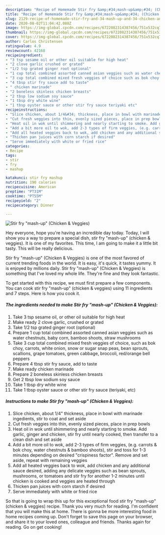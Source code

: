 ```yaml
---
description: "Recipe of Homemade Stir fry &amp;#34;mash-up&amp;#34; (Chicken &amp;amp; Veggies)"
title: "Recipe of Homemade Stir fry &amp;#34;mash-up&amp;#34; (Chicken &amp;amp; Veggies)"
slug: 2129-recipe-of-homemade-stir-fry-and-34-mash-up-and-34-chicken-and-amp-veggies
date: 2020-08-02T11:04:42.088Z
image: https://img-global.cpcdn.com/recipes/6722082314387456/751x532cq70/stir-fry-mash-up-chicken-veggies-recipe-main-photo.jpg
thumbnail: https://img-global.cpcdn.com/recipes/6722082314387456/751x532cq70/stir-fry-mash-up-chicken-veggies-recipe-main-photo.jpg
cover: https://img-global.cpcdn.com/recipes/6722082314387456/751x532cq70/stir-fry-mash-up-chicken-veggies-recipe-main-photo.jpg
author: Carlos Christensen
ratingvalue: 4.9
reviewcount: 42168
recipeingredient:
- "3 tsp sesame oil or other oil suitable for high heat"
- "2 clove garlic crushed or grated"
- "1/2 tsp grated ginger root optional"
- "1 cup total combined assorted canned asian veggies such as water chestnuts baby corn bamboo shoots straw mushrooms"
- "3 cup total combined mixed fresh veggies of choice such as bok choy carrots white onion snow or sugar snap peas bean sprouts scallions grape tomatoes green cabbage broccoli redorange bell peppers"
- "4 tbsp stir fry sauce add to taste"
- " chicken marinade"
- "2 boneless skinless chicken breasts"
- "2 tbsp low sodium soy sauce"
- "1 tbsp dry white wine"
- "1 tbsp oyster sauce or other stir fry sauce teriyaki etc"
recipeinstructions:
- "Slice chicken, about 1/4&#34; thickness, place in bowl with marinade ingedients, stir to coat and set aside"
- "Cut fresh veggies into thin, evenly sized pieces, place in prep bowls"
- "Heat oil in wok until shimmering and nearly starting to smoke. Add garlic, ginger and chicken, stir fry until nearly cooked, then transfer to a clean dish and set aside"
- "Add a bit more oil to wok, add 2-3 types of firm veggies, (e.g. carrots &amp; bok choy, water chestnuts &amp; bamboo shoots), stir and toss for 1-3 minutes depending on desired &#34;crispiness factor&#34;. Remove and set aside, repeat with remaining veggies"
- "Add all heated veggies back to wok, add chicken and any additional sauce desired, adding any delicate veggies such as bean sprouts, mushrooms, or tomatoes and stir fry for another 1-2 minutes until chicken is cooked and veggies are heated through"
- "Thicken pan juices with corn starch if desired"
- "Serve immediately with white or fried rice"
categories:
- Recipe
tags:
- stir
- fry
- mashup

katakunci: stir fry mashup 
nutrition: 190 calories
recipecuisine: American
preptime: "PT31M"
cooktime: "PT55M"
recipeyield: "2"
recipecategory: Dinner

---
```



![Stir fry &#34;mash-up&#34; (Chicken &amp; Veggies)](https://img-global.cpcdn.com/recipes/6722082314387456/751x532cq70/stir-fry-mash-up-chicken-veggies-recipe-main-photo.jpg)

Hey everyone, hope you're having an incredible day today. Today, I will show you a way to prepare a special dish, stir fry &#34;mash-up&#34; (chicken &amp; veggies). It is one of my favorites. This time, I am going to make it a little bit tasty. This will be really delicious.

Stir fry &#34;mash-up&#34; (Chicken &amp; Veggies) is one of the most favored of current trending foods in the world. It is easy, it's quick, it tastes yummy. It is enjoyed by millions daily. Stir fry &#34;mash-up&#34; (Chicken &amp; Veggies) is something that I've loved my whole life. They're fine and they look fantastic.




To get started with this recipe, we must first prepare a few components. You can cook stir fry &#34;mash-up&#34; (chicken &amp; veggies) using 11 ingredients and 7 steps. Here is how you cook it.

<!--inarticleads1-->

##### The ingredients needed to make Stir fry &#34;mash-up&#34; (Chicken &amp; Veggies):

1. Take 3 tsp sesame oil, or other oil suitable for high heat
1. Make ready 2 clove garlic, crushed or grated
1. Take 1/2 tsp grated ginger root (optional)
1. Prepare 1 cup total combined assorted canned asian veggies such as water chestnuts, baby corn, bamboo shoots, straw mushrooms
1. Take 3 cup total combined mixed fresh veggies of choice, such as bok choy, carrots, white onion, snow or sugar snap peas, bean sprouts, scallions, grape tomatoes, green cabbage, broccoli, red/orange bell peppers
1. Prepare 4 tbsp stir fry sauce, add to taste
1. Make ready  chicken marinade
1. Prepare 2 boneless skinless chicken breasts
1. Get 2 tbsp low sodium soy sauce
1. Take 1 tbsp dry white wine
1. Take 1 tbsp oyster sauce or other stir fry sauce (teriyaki, etc)




<!--inarticleads2-->

##### Instructions to make Stir fry &#34;mash-up&#34; (Chicken &amp; Veggies):

1. Slice chicken, about 1/4&#34; thickness, place in bowl with marinade ingedients, stir to coat and set aside
1. Cut fresh veggies into thin, evenly sized pieces, place in prep bowls
1. Heat oil in wok until shimmering and nearly starting to smoke. Add garlic, ginger and chicken, stir fry until nearly cooked, then transfer to a clean dish and set aside
1. Add a bit more oil to wok, add 2-3 types of firm veggies, (e.g. carrots &amp; bok choy, water chestnuts &amp; bamboo shoots), stir and toss for 1-3 minutes depending on desired &#34;crispiness factor&#34;. Remove and set aside, repeat with remaining veggies
1. Add all heated veggies back to wok, add chicken and any additional sauce desired, adding any delicate veggies such as bean sprouts, mushrooms, or tomatoes and stir fry for another 1-2 minutes until chicken is cooked and veggies are heated through
1. Thicken pan juices with corn starch if desired
1. Serve immediately with white or fried rice




So that is going to wrap this up for this exceptional food stir fry &#34;mash-up&#34; (chicken &amp; veggies) recipe. Thank you very much for reading. I'm confident that you will make this at home. There is gonna be more interesting food in home recipes coming up. Don't forget to save this page on your browser, and share it to your loved ones, colleague and friends. Thanks again for reading. Go on get cooking!
